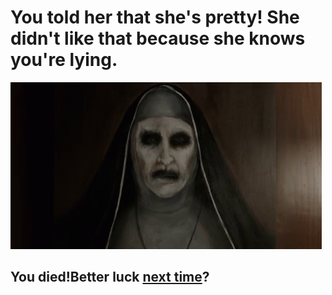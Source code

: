 # You told her that she's pretty! She didn't like that because she knows you're lying.
![](../pictures/nun.gif)
## You died!Better luck [next time](README.md)?
